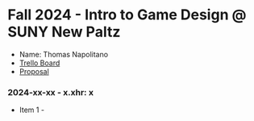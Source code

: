 # Fall 2024 - Intro to Game Design @ SUNY New Paltz
* Name: Thomas Napolitano
* [Trello Board](https://trello.com/b/DGE7qadM/game-development)
* [Proposal](FinalGameProposal.pdf)

### 2024-xx-xx - x.xhr: x
* Item 1 -
